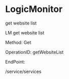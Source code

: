 #     LogicMonitor


get website list

LM get website list

Method: Get

OperationID: getWebsiteList

EndPoint:

/service/services
